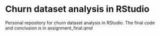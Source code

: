 # Churn dataset analysis in RStudio
Personal repository for churn dataset analysis in RStudio. The final code and conclusion is in assignment_final.qmd
